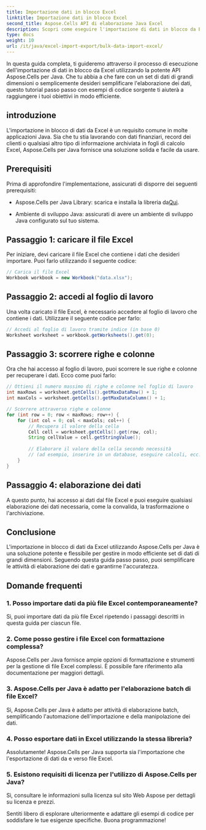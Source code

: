 ```yaml
---
title: Importazione dati in blocco Excel
linktitle: Importazione dati in blocco Excel
second_title: Aspose.Cells API di elaborazione Java Excel
description: Scopri come eseguire l'importazione di dati in blocco da Excel utilizzando Aspose.Cells per l'API Java. Semplifica l'elaborazione dei dati con questa guida passo passo.
type: docs
weight: 10
url: /it/java/excel-import-export/bulk-data-import-excel/
---
```


In questa guida completa, ti guideremo attraverso il processo di esecuzione dell'importazione di dati in blocco da Excel utilizzando la potente API Aspose.Cells per Java. Che tu abbia a che fare con un set di dati di grandi dimensioni o semplicemente desideri semplificare l'elaborazione dei dati, questo tutorial passo passo con esempi di codice sorgente ti aiuterà a raggiungere i tuoi obiettivi in modo efficiente.

## introduzione

L'importazione in blocco di dati da Excel è un requisito comune in molte applicazioni Java. Sia che tu stia lavorando con dati finanziari, record dei clienti o qualsiasi altro tipo di informazione archiviata in fogli di calcolo Excel, Aspose.Cells per Java fornisce una soluzione solida e facile da usare.

## Prerequisiti

Prima di approfondire l'implementazione, assicurati di disporre dei seguenti prerequisiti:

-  Aspose.Cells per Java Library: scarica e installa la libreria da[Qui](https://releases.aspose.com/cells/java/).

- Ambiente di sviluppo Java: assicurati di avere un ambiente di sviluppo Java configurato sul tuo sistema.

## Passaggio 1: caricare il file Excel

Per iniziare, devi caricare il file Excel che contiene i dati che desideri importare. Puoi farlo utilizzando il seguente codice:

```java
// Carica il file Excel
Workbook workbook = new Workbook("data.xlsx");
```

## Passaggio 2: accedi al foglio di lavoro

Una volta caricato il file Excel, è necessario accedere al foglio di lavoro che contiene i dati. Utilizzare il seguente codice per farlo:

```java
// Accedi al foglio di lavoro tramite indice (in base 0)
Worksheet worksheet = workbook.getWorksheets().get(0);
```

## Passaggio 3: scorrere righe e colonne

Ora che hai accesso al foglio di lavoro, puoi scorrere le sue righe e colonne per recuperare i dati. Ecco come puoi farlo:

```java
// Ottieni il numero massimo di righe e colonne nel foglio di lavoro
int maxRows = worksheet.getCells().getMaxDataRow() + 1;
int maxCols = worksheet.getCells().getMaxDataColumn() + 1;

// Scorrere attraverso righe e colonne
for (int row = 0; row < maxRows; row++) {
    for (int col = 0; col < maxCols; col++) {
        // Recupera il valore della cella
        Cell cell = worksheet.getCells().get(row, col);
        String cellValue = cell.getStringValue();
        
        // Elaborare il valore della cella secondo necessità
        // (ad esempio, inserire in un database, eseguire calcoli, ecc.)
    }
}
```

## Passaggio 4: elaborazione dei dati

A questo punto, hai accesso ai dati dal file Excel e puoi eseguire qualsiasi elaborazione dei dati necessaria, come la convalida, la trasformazione o l'archiviazione.

## Conclusione

L'importazione in blocco di dati da Excel utilizzando Aspose.Cells per Java è una soluzione potente e flessibile per gestire in modo efficiente set di dati di grandi dimensioni. Seguendo questa guida passo passo, puoi semplificare le attività di elaborazione dei dati e garantirne l'accuratezza.

## Domande frequenti

### 1. Posso importare dati da più file Excel contemporaneamente?

Sì, puoi importare dati da più file Excel ripetendo i passaggi descritti in questa guida per ciascun file.

### 2. Come posso gestire i file Excel con formattazione complessa?

Aspose.Cells per Java fornisce ampie opzioni di formattazione e strumenti per la gestione di file Excel complessi. È possibile fare riferimento alla documentazione per maggiori dettagli.

### 3. Aspose.Cells per Java è adatto per l'elaborazione batch di file Excel?

Sì, Aspose.Cells per Java è adatto per attività di elaborazione batch, semplificando l'automazione dell'importazione e della manipolazione dei dati.

### 4. Posso esportare dati in Excel utilizzando la stessa libreria?

Assolutamente! Aspose.Cells per Java supporta sia l'importazione che l'esportazione di dati da e verso file Excel.

### 5. Esistono requisiti di licenza per l'utilizzo di Aspose.Cells per Java?

Sì, consultare le informazioni sulla licenza sul sito Web Aspose per dettagli su licenza e prezzi.

Sentiti libero di esplorare ulteriormente e adattare gli esempi di codice per soddisfare le tue esigenze specifiche. Buona programmazione!